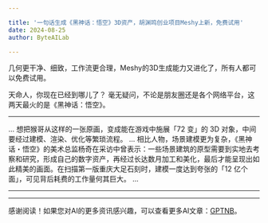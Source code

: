 ```yaml
---

title: '一句话生成《黑神话：悟空》3D资产，胡渊鸣创业项目Meshy上新，免费试用'
date: 2024-08-25
author: ByteAILab

---
```


几何更干净、细致，工作流更合理，Meshy的3D生成能力又进化了，所有人都可以免费试用。

天命人，你现在已经到哪儿了？
毫无疑问，不论是朋友圈还是各个网络平台，这两天最火的是《黑神话：悟空》。

---

...
想把猴哥从这样的一张原画，变成能在游戏中施展「72 变」的 3D 对象，中间要经过建模、渲染、优化等繁琐流程。
...
相比人物，场景建模更为复杂，《黑神话・悟空》的美术总监杨奇在采访中曾表示：一些场景建筑的原型需要到实地去考察和研究，形成自己的数字资产，再经过长达数月加工和美化，最后才能呈现出如此精美的画面。在扫描第一版重庆大足石刻时，建模一度达到夸张的「12 亿个面」，可见背后耗费的工作量何其巨大。
...

---
---
感谢阅读！如果您对AI的更多资讯感兴趣，可以查看更多AI文章：[GPTNB](https://gptnb.com)。